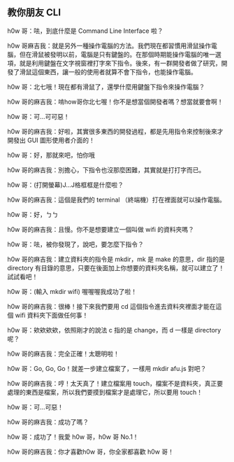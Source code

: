 ## 教你朋友 CLI

h0w 哥：呿，到底什麼是 Command Line Interface 啦？

h0w 哥麻吉我：就是另外一種操作電腦的方法。我們現在都習慣用滑鼠操作電腦，但在滑鼠被發明以前，電腦是只有鍵盤的。在那個時期能操作電腦的唯一選項，就是利用鍵盤在文字視窗裡打字來下指令。後來，有一群開發者做了研究，開發了滑鼠這個東西，讓一般的使用者就算不會下指令，也能操作電腦。
 
h0w 哥：北七哦！現在都有滑鼠了，還學什麼用鍵盤下指令來操作電腦？

h0w 哥的麻吉我：啃how哥你北七喔！你不是想當個開發者嗎？想當就要會啊！
 
h0w 哥：可…可可惡！

h0w 哥的麻吉我：好啦，其實很多東西的開發過程，都是先用指令來控制後來才開發出 GUI 圖形使用者介面的！
 
h0w 哥：好，那就來吧，怕你哦

h0w 哥的麻吉我：別擔心，下指令也沒那麼困難，其實就是打打字而已。

h0w 哥：(打開螢幕)J…J格框框是什麼啦？
 
h0w 哥的麻吉我：這個是我們的 terminal  （終端機）打在裡面就可以操作電腦。

h0w 哥：好，ㄅㄅ

h0w 哥的麻吉我：且慢。你不是想要建立一個叫做 wifi 的資料夾嗎？

h0w 哥：呿，被你發現了，說吧，要怎麼下指令？

h0w 哥的麻吉我：建立資料夾的指令是 mkdir，mk 是 make 的意思，dir 指的是 directory 有目錄的意思，只要在後面加上你想要的資料夾名稱，就可以建立了！試試看吧！

h0w 哥：(輸入 mkdir wifi) 喔喔喔我成功了啦！

h0w 哥的麻吉我：很棒！接下來我們要用 cd 這個指令進去資料夾裡面才能在這個 wifi 資料夾下面做任何事！

h0w 哥：欸欸欸欸，依照剛才的說法 c 指的是 change，而 d 一樣是 directory 呢？

h0w 哥的麻吉我：完全正確！太聰明啦！

h0w 哥：Go, Go, Go！就差一步建立檔案了，一樣用 mkdir afu.js 對吧？

h0w 哥的麻吉我：哼！太天真了！建立檔案用 touch，檔案不是資料夾，真正要處理的東西是檔案，所以我們要摸到檔案才是處理它，所以要用 touch！

h0w 哥：可…可惡！

h0w 哥的麻吉我：成功了嗎？

h0w 哥：成功了！我愛 h0w 哥，h0w 哥 No.1！

h0w 哥的麻吉我：你才喜歡h0w 哥，你全家都喜歡 h0w 哥！

